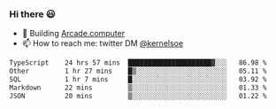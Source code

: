 ### Hi there 😃

- 🔨 Building [Arcade.computer](https://arcade.computer)
- 📫 How to reach me: twitter DM [@kernelsoe](https://twitter.com/kernelsoe)

<!--START_SECTION:waka-->

```txt
TypeScript    24 hrs 57 mins  █████████████████████▓░░░   86.98 %
Other         1 hr 27 mins    █▒░░░░░░░░░░░░░░░░░░░░░░░   05.11 %
SQL           1 hr 7 mins     █░░░░░░░░░░░░░░░░░░░░░░░░   03.92 %
Markdown      22 mins         ▒░░░░░░░░░░░░░░░░░░░░░░░░   01.33 %
JSON          20 mins         ▒░░░░░░░░░░░░░░░░░░░░░░░░   01.22 %
```

<!--END_SECTION:waka-->
